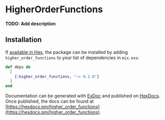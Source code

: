 # HigherOrderFunctions

**TODO: Add description**

## Installation

If [available in Hex](https://hex.pm/docs/publish), the package can be installed
by adding `higher_order_functions` to your list of dependencies in `mix.exs`:

```elixir
def deps do
  [
    {:higher_order_functions, "~> 0.1.0"}
  ]
end
```

Documentation can be generated with [ExDoc](https://github.com/elixir-lang/ex_doc)
and published on [HexDocs](https://hexdocs.pm). Once published, the docs can
be found at [https://hexdocs.pm/higher_order_functions](https://hexdocs.pm/higher_order_functions).

